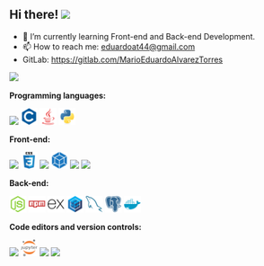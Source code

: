 ## Hi there! <img height="50" src="https://i.pinimg.com/originals/3d/74/68/3d7468d1bb523674726ba6934a396566.gif">
- 🌱 I’m currently learning Front-end and Back-end Development.
- 📫 How to reach me: eduardoat44@gmail.com
- GitLab: https://gitlab.com/MarioEduardoAlvarezTorres
<img height="200" src="https://i.pinimg.com/originals/e4/26/70/e426702edf874b181aced1e2fa5c6cde.gif">

**Programming languages:**  

<code><img height="30" src="https://cdn.jsdelivr.net/gh/devicons/devicon/icons/javascript/javascript-plain.svg"></code>
<code><img height="30" src="https://github.com/devicons/devicon/blob/v2.15.1/icons/c/c-plain.svg"></code>
<code><img height="30" src="https://github.com/devicons/devicon/blob/v2.15.1/icons/java/java-plain.svg"></code>
<code><img height="30" src="https://github.com/devicons/devicon/blob/v2.15.1/icons/python/python-original.svg"></code>

**Front-end:**  

<code><img height="30" src="https://cdn.jsdelivr.net/gh/devicons/devicon/icons/html5/html5-plain-wordmark.svg"></code>
<code><img height="30" src="https://github.com/devicons/devicon/blob/v2.15.1/icons/css3/css3-original-wordmark.svg"></code>
<code><img height="30" src="https://cdn.jsdelivr.net/gh/devicons/devicon/icons/javascript/javascript-plain.svg"></code>
<code><img height="30" src="https://github.com/devicons/devicon/blob/v2.15.1/icons/webpack/webpack-plain.svg"></code>
<code><img height="30" src="https://cdn.jsdelivr.net/gh/devicons/devicon/icons/bootstrap/bootstrap-plain.svg"></code>
<code><img height="30" src="https://cdn.jsdelivr.net/gh/devicons/devicon/icons/sass/sass-original.svg"></code>

**Back-end:**  

<code><img height="30" src="https://github.com/devicons/devicon/blob/v2.15.1/icons/nodejs/nodejs-plain.svg"></code>
<code><img height="30" src="https://github.com/devicons/devicon/blob/v2.15.1/icons/npm/npm-original-wordmark.svg"></code>
<code><img height="30" src="https://github.com/devicons/devicon/blob/v2.15.1/icons/express/express-original.svg"></code>
<code><img height="30" src="https://github.com/devicons/devicon/blob/v2.15.1/icons/sequelize/sequelize-original.svg"></code>
<code><img height="30" src="https://github.com/devicons/devicon/blob/v2.15.1/icons/mysql/mysql-original.svg"></code>
<code><img height="30" src="https://github.com/devicons/devicon/blob/v2.15.1/icons/postgresql/postgresql-plain.svg"></code>
<code><img height="30" src="https://github.com/devicons/devicon/blob/v2.15.1/icons/docker/docker-plain.svg"></code>

**Code editors and version controls:**

<code><img height="30" src="https://cdn.jsdelivr.net/gh/devicons/devicon/icons/vscode/vscode-original.svg"></code>
<code><img height="30" src="https://github.com/devicons/devicon/blob/v2.15.1/icons/jupyter/jupyter-original-wordmark.svg"></code>
<code><img height="30" src="https://cdn.jsdelivr.net/gh/devicons/devicon/icons/git/git-plain.svg"></code>
<code><img height="30" src="https://cdn.jsdelivr.net/gh/devicons/devicon/icons/gitlab/gitlab-plain.svg"></code>
